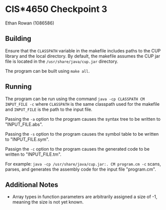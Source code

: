 # CIS*4650 Checkpoint 3
Ethan Rowan (1086586)

## Building
Ensure that the `CLASSPATH` variable in the makefile includes paths to the CUP library and the local directory. By default, the makefile assumes the CUP jar file is located in the `/usr/share/java/cup.jar` directory.

The program can be built using `make all`.

## Running
The program can be run using the command `java -cp CLASSPATH CM INPUT_FILE -c` where `CLASSPATH` is the same classpath used for the makefile and `INPUT_FILE` is the path to the input file.

Passing the `-a` option to the program causes the syntax tree to be written to "INPUT_FILE.abs".

Passing the `-s` option to the program causes the symbol table to be written to "INPUT_FILE.sym".

Passign the `-c` option to the program causes the generated code to be written to "INPUT_FILE.tm".

For example: `java -cp /usr/share/java/cup.jar:. CM program.cm -c` scans, parses, and generates the assembly code for the input file "program.cm".

## Additional Notes
- Array types in function parameters are arbitrarily assigned a size of -1, meaning the size is not yet known.

